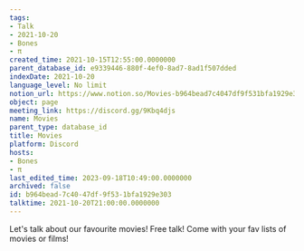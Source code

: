 ```yaml
---
tags:
- Talk
- 2021-10-20
- Bones
- π
created_time: 2021-10-15T12:55:00.0000000
parent_database_id: e9339446-880f-4ef0-8ad7-8ad1f507dded
indexDate: 2021-10-20
language_level: No limit
notion_url: https://www.notion.so/Movies-b964bead7c4047df9f531bfa1929e303
object: page
meeting_link: https://discord.gg/9Kbq4djs
name: Movies
parent_type: database_id
title: Movies
platform: Discord
hosts:
- Bones
- π
last_edited_time: 2023-09-18T10:49:00.0000000
archived: false
id: b964bead-7c40-47df-9f53-1bfa1929e303
talktime: 2021-10-20T21:00:00.0000000
---
```


Let's talk about our favourite movies!
Free talk! Come with your fav lists of movies or films!


